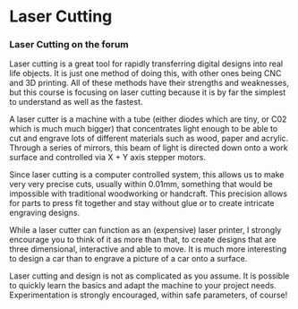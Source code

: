 # Laser Cutting

### Laser Cutting on the forum

Laser cutting is a great tool for rapidly transferring digital designs into real life objects. It is just one method of doing this, with other ones being CNC and 3D printing. All of these methods have their strengths and weaknesses, but this course is focusing on laser cutting because it is by far the simplest to understand as well as the fastest.

A laser cutter is a machine with a tube \(either diodes which are tiny, or C02 which is much much bigger\) that concentrates light enough to be able to cut and engrave lots of different materials such as wood, paper and acrylic. Through a series of mirrors, this beam of light is directed down onto a work surface and controlled via X + Y axis stepper motors. 

Since laser cutting is a computer controlled system, this allows us to make very very precise cuts, usually within 0.01mm, something that would be impossible with traditional woodworking or handcraft. This precision allows for parts to press fit together and stay without glue or to create intricate engraving designs.

While a laser cutter can function as an \(expensive\) laser printer, I strongly encourage you to think of it as more than that, to create designs that are three dimensional, interactive and able to move. It is much more interesting to design a car than to engrave a picture of a car onto a surface.

Laser cutting and design is not as complicated as you assume. It is possible to quickly learn the basics and adapt the machine to your project needs. Experimentation is strongly encouraged, within safe parameters, of course!

